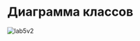 # Диаграмма классов

![lab5v2](https://github.com/YaYalii/rtipo/assets/131250193/7400e839-1fa9-41b5-b4df-3ac87018a97e)
